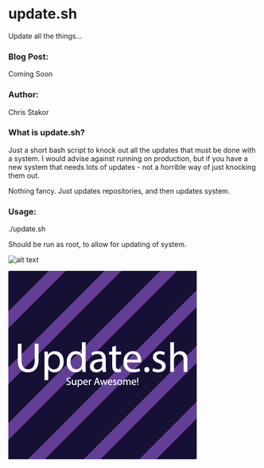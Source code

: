 # update.sh
Update all the things...

### Blog Post:
Coming Soon

### Author:
Chris Stakor

### What is update.sh?

Just a short bash script to knock out all the updates that must be done with a system. I would advise against running on production, but if you have a new system that needs lots of updates - not a horrible way of just knocking them out. 

Nothing fancy. Just updates repositories, and then updates system.

### Usage:

./update.sh

Should be run as root, to allow for updating of system.


![alt text](https://github.com/stakor/img/blob/master/update2.gif "Update.sh")

![alt text](https://github.com/stakor/img/blob/master/logo.png "Update.sh Logo")
